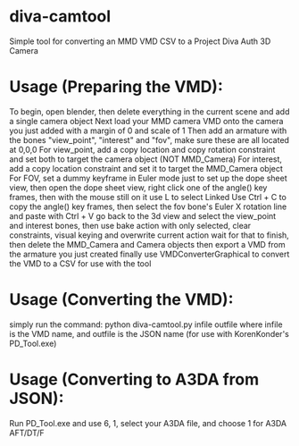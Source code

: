# diva-camtool
Simple tool for converting an MMD VMD CSV to a Project Diva Auth 3D Camera

# Usage (Preparing the VMD):

To begin, open blender, then delete everything in the current scene and add a single camera object
Next load your MMD camera VMD onto the camera you just added with a margin of 0 and scale of 1
Then add an armature with the bones "view_point", "interest" and "fov", make sure these are all located at 0,0,0
For view_point, add a copy location and copy rotation constraint and set both to target the camera object (NOT MMD_Camera)
For interest, add a copy location constraint and set it to target the MMD_Camera object
For FOV, set a dummy keyframe in Euler mode just to set up the dope sheet view, then open the dope sheet view, right click one of the angle() key frames, then with the mouse still
on it use L to select Linked
Use Ctrl + C to copy the angle() key frames, then select the fov bone's Euler X rotation line and paste with Ctrl + V
go back to the 3d view and select the view_point and interest bones, then use bake action with only selected, clear constraints, visual keying and overwrite current action
wait for that to finish, then delete the MMD_Camera and Camera objects
then export a VMD from the armature you just created
finally use VMDConverterGraphical to convert the VMD to a CSV for use with the tool

# Usage (Converting the VMD):

simply run the command: python diva-camtool.py infile outfile
where infile is the VMD name, and outfile is the JSON name (for use with KorenKonder's PD_Tool.exe)

# Usage (Converting to A3DA from JSON):

Run PD_Tool.exe and use 6, 1, select your A3DA file, and choose 1 for A3DA AFT/DT/F
